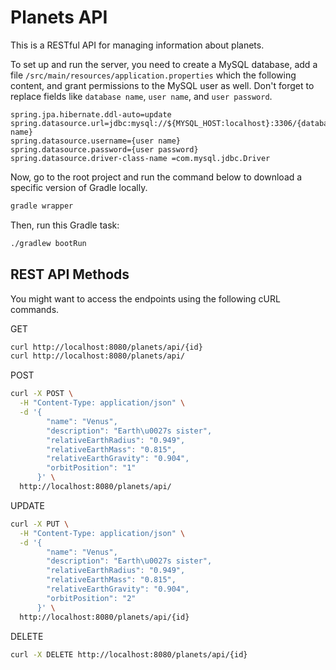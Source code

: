 # Planets API

This is a RESTful API for managing information about planets.

To set up and run the server, you need to create a MySQL database, add a file `/src/main/resources/application.properties` which the following content, and grant permissions to the MySQL user as well. Don't forget to replace fields like `database name`, `user name`, and `user password`.

```
spring.jpa.hibernate.ddl-auto=update    
spring.datasource.url=jdbc:mysql://${MYSQL_HOST:localhost}:3306/{database name}
spring.datasource.username={user name}    
spring.datasource.password={user password}    
spring.datasource.driver-class-name =com.mysql.jdbc.Driver    
```
Now, go to the root project and run the command below to download a specific version of Gradle locally.
```sh 
gradle wrapper
```
Then, run this Gradle task:
```sh
./gradlew bootRun
```
## REST API Methods
You might want to access the endpoints using the following cURL commands.

GET
```sh
curl http://localhost:8080/planets/api/{id}
curl http://localhost:8080/planets/api/
```
POST
```sh
curl -X POST \
  -H "Content-Type: application/json" \
  -d '{
        "name": "Venus",
        "description": "Earth\u0027s sister",
        "relativeEarthRadius": "0.949",
        "relativeEarthMass": "0.815",
        "relativeEarthGravity": "0.904",
        "orbitPosition": "1"
      }' \
  http://localhost:8080/planets/api/
```
UPDATE
```sh
curl -X PUT \
  -H "Content-Type: application/json" \
  -d '{
        "name": "Venus",
        "description": "Earth\u0027s sister",
        "relativeEarthRadius": "0.949",
        "relativeEarthMass": "0.815",
        "relativeEarthGravity": "0.904",
        "orbitPosition": "2"
      }' \
  http://localhost:8080/planets/api/{id}
```
DELETE
```sh
curl -X DELETE http://localhost:8080/planets/api/{id}
```
